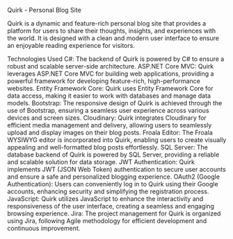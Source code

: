 Quirk - Personal Blog Site

Quirk is a dynamic and feature-rich personal blog site that provides a platform for users to share their thoughts, insights, and experiences with the world. It is designed with a clean and modern user interface to ensure an enjoyable reading experience for visitors.

Technologies Used
C#: The backend of Quirk is powered by C# to ensure a robust and scalable server-side architecture.
ASP.NET Core MVC: Quirk leverages ASP.NET Core MVC for building web applications, providing a powerful framework for developing feature-rich, high-performance websites.
Entity Framework Core: Quirk uses Entity Framework Core for data access, making it easier to work with databases and manage data models.
Bootstrap: The responsive design of Quirk is achieved through the use of Bootstrap, ensuring a seamless user experience across various devices and screen sizes.
Cloudinary: Quirk integrates Cloudinary for efficient media management and delivery, allowing users to seamlessly upload and display images on their blog posts.
Froala Editor: The Froala WYSIWYG editor is incorporated into Quirk, enabling users to create visually appealing and well-formatted blog posts effortlessly.
SQL Server: The database backend of Quirk is powered by SQL Server, providing a reliable and scalable solution for data storage.
JWT Authentication: Quirk implements JWT (JSON Web Token) authentication to secure user accounts and ensure a safe and personalized blogging experience.
OAuth2 (Google Authentication): Users can conveniently log in to Quirk using their Google accounts, enhancing security and simplifying the registration process.
JavaScript: Quirk utilizes JavaScript to enhance the interactivity and responsiveness of the user interface, creating a seamless and engaging browsing experience.
Jira: The project management for Quirk is organized using Jira, following Agile methodology for efficient development and continuous improvement.
